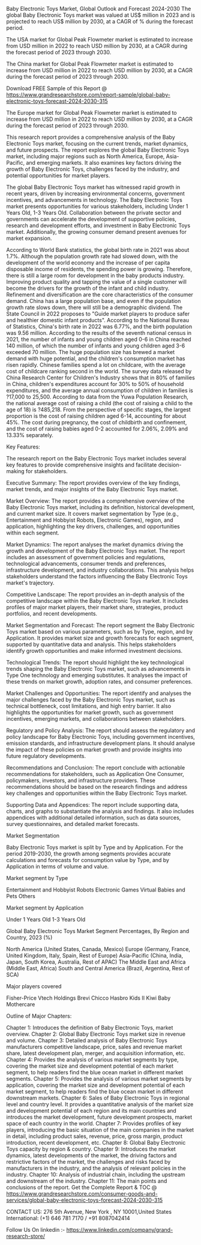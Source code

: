 Baby Electronic Toys Market, Global Outlook and Forecast 2024-2030
The global Baby Electronic Toys market was valued at US$ million in 2023 and is projected to reach US$ million by 2030, at a CAGR of % during the forecast period.

The USA market for Global Peak Flowmeter market is estimated to increase from USD million in 2022 to reach USD million by 2030, at a CAGR during the forecast period of 2023 through 2030.

The China market for Global Peak Flowmeter market is estimated to increase from USD million in 2022 to reach USD million by 2030, at a CAGR during the forecast period of 2023 through 2030.

Download FREE Sample of this Report @ https://www.grandresearchstore.com/report-sample/global-baby-electronic-toys-forecast-2024-2030-315

The Europe market for Global Peak Flowmeter market is estimated to increase from USD million in 2022 to reach USD million by 2030, at a CAGR during the forecast period of 2023 through 2030.

This research report provides a comprehensive analysis of the Baby Electronic Toys market, focusing on the current trends, market dynamics, and future prospects. The report explores the global Baby Electronic Toys market, including major regions such as North America, Europe, Asia-Pacific, and emerging markets. It also examines key factors driving the growth of Baby Electronic Toys, challenges faced by the industry, and potential opportunities for market players.

The global Baby Electronic Toys market has witnessed rapid growth in recent years, driven by increasing environmental concerns, government incentives, and advancements in technology. The Baby Electronic Toys market presents opportunities for various stakeholders, including Under 1 Years Old, 1-3 Years Old. Collaboration between the private sector and governments can accelerate the development of supportive policies, research and development efforts, and investment in Baby Electronic Toys market. Additionally, the growing consumer demand present avenues for market expansion.

According to World Bank statistics, the global birth rate in 2021 was about 1.7%. Although the population growth rate had slowed down, with the development of the world economy and the increase of per capita disposable income of residents, the spending power is growing. Therefore, there is still a large room for development in the baby products industry. Improving product quality and tapping the value of a single customer will become the drivers for the growth of the infant and child industry. Refinement and diversification are the core characteristics of the consumer demand. China has a large population base, and even if the population growth rate slows down, there will still be a demographic dividend. The State Council in 2022 proposes to "Guide market players to produce safer and healthier domestic infant products". According to the National Bureau of Statistics, China's birth rate in 2022 was 6.77%, and the birth population was 9.56 million. According to the results of the seventh national census in 2021, the number of infants and young children aged 0-6 in China reached 140 million, of which the number of infants and young children aged 3-6 exceeded 70 million. The huge population size has brewed a market demand with huge potential, and the children's consumption market has risen rapidly. Chinese families spend a lot on childcare, with the average cost of childcare ranking second in the world. The survey data released by China Research Center for Children's Industry shows that in 80% of families in China, children's expenditures account for 30% to 50% of household expenditures, and the average annual consumption of children in families is ?17,000 to 25,500. According to data from the Yuwa Population Research, the national average cost of raising a child (the cost of raising a child to the age of 18) is ?485,218. From the perspective of specific stages, the largest proportion is the cost of raising children aged 6-14, accounting for about 45%. The cost during pregnancy, the cost of childbirth and confinement, and the cost of raising babies aged 0-2 accounted for 2.06%, 2.09% and 13.33% separately.

Key Features:

The research report on the Baby Electronic Toys market includes several key features to provide comprehensive insights and facilitate decision-making for stakeholders.

Executive Summary: The report provides overview of the key findings, market trends, and major insights of the Baby Electronic Toys market.

Market Overview: The report provides a comprehensive overview of the Baby Electronic Toys market, including its definition, historical development, and current market size. It covers market segmentation by Type (e.g., Entertainment and Hobbyist Robots, Electronic Games), region, and application, highlighting the key drivers, challenges, and opportunities within each segment.

Market Dynamics: The report analyses the market dynamics driving the growth and development of the Baby Electronic Toys market. The report includes an assessment of government policies and regulations, technological advancements, consumer trends and preferences, infrastructure development, and industry collaborations. This analysis helps stakeholders understand the factors influencing the Baby Electronic Toys market's trajectory.

Competitive Landscape: The report provides an in-depth analysis of the competitive landscape within the Baby Electronic Toys market. It includes profiles of major market players, their market share, strategies, product portfolios, and recent developments.

Market Segmentation and Forecast: The report segment the Baby Electronic Toys market based on various parameters, such as by Type, region, and by Application. It provides market size and growth forecasts for each segment, supported by quantitative data and analysis. This helps stakeholders identify growth opportunities and make informed investment decisions.

Technological Trends: The report should highlight the key technological trends shaping the Baby Electronic Toys market, such as advancements in Type One technology and emerging substitutes. It analyses the impact of these trends on market growth, adoption rates, and consumer preferences.

Market Challenges and Opportunities: The report identify and analyses the major challenges faced by the Baby Electronic Toys market, such as technical bottleneck, cost limitations, and high entry barrier. It also highlights the opportunities for market growth, such as government incentives, emerging markets, and collaborations between stakeholders.

Regulatory and Policy Analysis: The report should assess the regulatory and policy landscape for Baby Electronic Toys, including government incentives, emission standards, and infrastructure development plans. It should analyse the impact of these policies on market growth and provide insights into future regulatory developments.

Recommendations and Conclusion: The report conclude with actionable recommendations for stakeholders, such as Application One Consumer, policymakers, investors, and infrastructure providers. These recommendations should be based on the research findings and address key challenges and opportunities within the Baby Electronic Toys market.

Supporting Data and Appendices: The report include supporting data, charts, and graphs to substantiate the analysis and findings. It also includes appendices with additional detailed information, such as data sources, survey questionnaires, and detailed market forecasts.

Market Segmentation

Baby Electronic Toys market is split by Type and by Application. For the period 2019-2030, the growth among segments provides accurate calculations and forecasts for consumption value by Type, and by Application in terms of volume and value.

Market segment by Type

Entertainment and Hobbyist Robots
Electronic Games
Virtual Babies and Pets
Others

Market segment by Application

Under 1 Years Old
1-3 Years Old

Global Baby Electronic Toys Market Segment Percentages, By Region and Country, 2023 (%)

North America (United States, Canada, Mexico)
Europe (Germany, France, United Kingdom, Italy, Spain, Rest of Europe)
Asia-Pacific (China, India, Japan, South Korea, Australia, Rest of APAC)
The Middle East and Africa (Middle East, Africa)
South and Central America (Brazil, Argentina, Rest of SCA)

Major players covered

Fisher-Price
Vtech Holdings
Brevi
Chicco
Hasbro
Kids II
Kiwi Baby
Mothercare

Outline of Major Chapters:

Chapter 1: Introduces the definition of Baby Electronic Toys, market overview.
Chapter 2: Global Baby Electronic Toys market size in revenue and volume.
Chapter 3: Detailed analysis of Baby Electronic Toys manufacturers competitive landscape, price, sales and revenue market share, latest development plan, merger, and acquisition information, etc.
Chapter 4: Provides the analysis of various market segments by type, covering the market size and development potential of each market segment, to help readers find the blue ocean market in different market segments.
Chapter 5: Provides the analysis of various market segments by application, covering the market size and development potential of each market segment, to help readers find the blue ocean market in different downstream markets.
Chapter 6: Sales of Baby Electronic Toys in regional level and country level. It provides a quantitative analysis of the market size and development potential of each region and its main countries and introduces the market development, future development prospects, market space of each country in the world.
Chapter 7: Provides profiles of key players, introducing the basic situation of the main companies in the market in detail, including product sales, revenue, price, gross margin, product introduction, recent development, etc.
Chapter 8: Global Baby Electronic Toys capacity by region & country.
Chapter 9: Introduces the market dynamics, latest developments of the market, the driving factors and restrictive factors of the market, the challenges and risks faced by manufacturers in the industry, and the analysis of relevant policies in the industry.
Chapter 10: Analysis of industrial chain, including the upstream and downstream of the industry.
Chapter 11: The main points and conclusions of the report.
Get the Complete Report & TOC @ https://www.grandresearchstore.com/consumer-goods-and-services/global-baby-electronic-toys-forecast-2024-2030-315

CONTACT US:
276 5th Avenue, New York , NY 10001,United States
International: (+1) 646 781 7170 / +91 8087042414

Follow Us On linkedin :- https://www.linkedin.com/company/grand-research-store/
